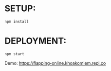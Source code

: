 # SETUP:
```shellscript
npm install
```

# DEPLOYMENT:
```shellscript
npm start
```

Demo: https://flapping-online.khoakomlem.repl.co
